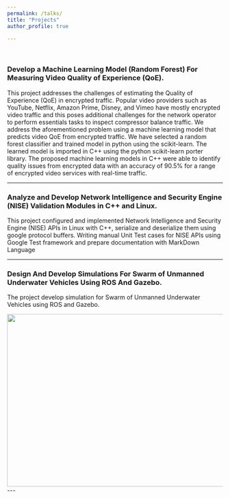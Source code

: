 ```yaml
---
permalink: /talks/
title: "Projects"
author_profile: true

---
```


&nbsp;

### Develop a Machine Learning Model (Random Forest) For Measuring Video Quality of Experience (QoE).

This project addresses the challenges of estimating the Quality of Experience (QoE) in encrypted traffic. Popular video providers such as YouTube, Netflix, Amazon Prime, Disney, and Vimeo have mostly encrypted video traffic and this poses additional challenges for the network operator to perform essentials tasks to inspect compressor balance traffic. We address the aforementioned problem using a machine learning model that predicts video QoE from encrypted traffic. We have selected a random forest classifier and trained model in python using the scikit-learn. The learned model is imported in C++ using the python scikit-learn porter library. The proposed machine learning models in C++ were able to identify quality issues from encrypted data with an accuracy of 90.5% for a range of encrypted video services with real-time traffic. 

---

### Analyze and Develop Network Intelligence and Security Engine (NISE) Validation Modules in C++ and Linux.

This project configured and implemented Network Intelligence and Security Engine (NISE) APIs in Linux with C++, serialize and deserialize them using google protocol buffers. Writing manual Unit Test cases for NISE APIs using Google Test framework and prepare documentation with MarkDown Language

---

### Design And Develop Simulations For Swarm of Unmanned Underwater Vehicles Using ROS And Gazebo.

The project develop simulation for Swarm of Unmanned Underwater Vehicles using ROS and Gazebo.

<div style="text-align: center">
<img src="https://marslanali.github.io/talks/rov1.gif" 
     width="717px" height="403px"/>
</div>
---
